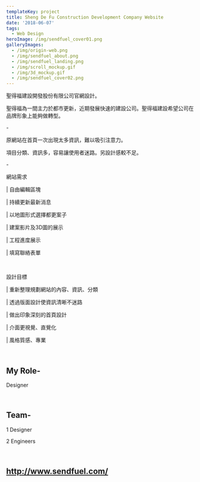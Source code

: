 ```yaml
---
templateKey: project
title: Sheng De Fu Construction Development Company Website
date: '2018-06-07'
tags:
  - Web Design
heroImage: /img/sendfuel_cover01.png
galleryImages:
  - /img/origin-web.png
  - /img/sendfuel_about.png
  - /img/sendfuel_landing.png
  - /img/scroll_mockup.gif
  - /img/3d_mockup.gif
  - /img/sendfuel_cover02.png
---
```

聖得福建設開發股份有限公司官網設計。

聖得福為一間主力於都市更新，近期發展快速的建設公司。聖得福建設希望公司在品牌形象上能夠做轉型。

\-

原網站在首頁一次出現太多資訊，難以吸引注意力。

項目分類、資訊多，容易讓使用者迷路。另設計感較不足。

\-

網站需求

\| 自由編輯區塊

\| 持續更新最新消息

\| 以地圖形式選擇都更案子

\| 建案影片及3D圖的展示

\| 工程進度展示

\| 填寫聯絡表單

<br/>

設計目標

\| 重新整理規劃網站的內容、資訊、分類

\| 透過版面設計使資訊清晰不迷路

\| 做出印象深刻的首頁設計

\| 介面更視覺、直覺化

\| 風格質感、專業

<br/>

## My Role-

Designer

<br/>

## Team-

1 Designer

2 Engineers

<br/>

## http://www.sendfuel.com/
